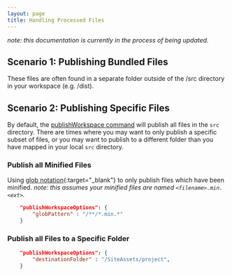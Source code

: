 ```yaml
---
layout: page
title: Handling Processed Files
---
```


_note: this documentation is currently in the process of being updated._

## Scenario 1: Publishing Bundled Files

These files are often found in a separate folder outside of the /src directory in your workspace (e.g. /dist).

## Scenario 2: Publishing Specific Files

By default, the [publishWorkspace command](/spgo/commands/publish-workspace) will publish all files in the `src` directory. There are times where you may want to only publish a specific subset of files, or you may want to publish to a different folder than you have mapped in your local `src` directory.

### Publish all Minified Files

Using [glob notation](https://en.wikipedia.org/wiki/Glob_(programming)){:target="_blank"} to only publish files which have been minified. _note: this assumes your minified files are named `<filename>.min.<ext>`._

```json
    "publishWorkspaceOptions": {
        "globPattern" : "/**/*.min.*"
    }
```

### Publish all Files to a Specific Folder

```json
    "publishWorkspaceOptions": {
        "destinationFolder" : "/SiteAssets/project",
    }
```
